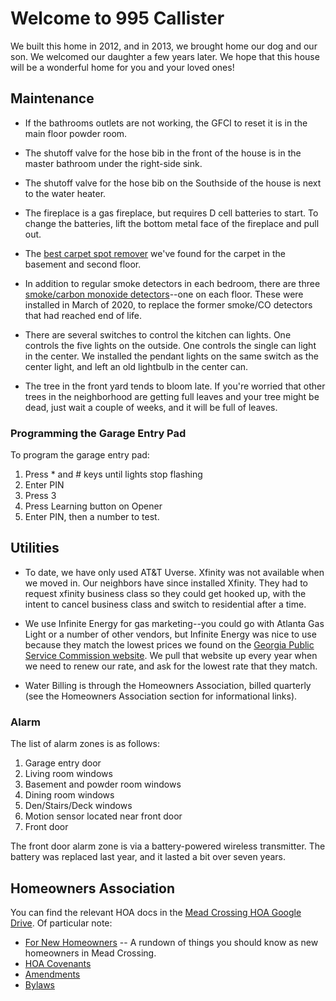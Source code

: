 # Welcome to 995 Callister

We built this home in 2012, and in 2013, we brought home our dog and
our son. We welcomed our daughter a few years later. We hope that this
house will be a wonderful home for you and your loved ones!

## Maintenance

* If the bathrooms outlets are not working, the GFCI to reset it is in
the main floor powder room.

* The shutoff valve for the hose bib in the front of the house is in the
master bathroom under the right-side sink.

* The shutoff valve for the hose bib on the Southside of the house is
next to the water heater.

* The fireplace is a gas fireplace, but requires D cell batteries to
start. To change the batteries, lift the bottom metal face of the
fireplace and pull out.

* The [best carpet spot
remover](https://smile.amazon.com/Folex-Carpet-Spot-Remover-32/dp/B001B0V5GG?sa-no-redirect=1)
we've found for the carpet in the basement and second floor.

* In addition to regular smoke detectors in each bedroom, there are
three [smoke/carbon monoxide
detectors](https://smile.amazon.com/gp/product/B07B8VGHJH/ref=ppx_yo_dt_b_asin_title_o05_s00?ie=UTF8&psc=1)--one
on each floor. These were installed in March of 2020, to replace the
former smoke/CO detectors that had reached end of life.

* There are several switches to control the kitchen can lights. One
controls the five lights on the outside. One controls the single can
light in the center. We installed the pendant lights on the same
switch as the center light, and left an old lightbulb in the center
can.

* The tree in the front yard tends to bloom late. If you're worried
that other trees in the neighborhood are getting full leaves and your
tree might be dead, just wait a couple of weeks, and it will be full
of leaves.

### Programming the Garage Entry Pad

To program the garage entry pad:
1. Press * and # keys until lights stop flashing
2. Enter PIN
3. Press 3
4. Press Learning button on Opener
5. Enter PIN, then a number to test.

## Utilities

* To date, we have only used AT&T Uverse. Xfinity was not available when
we moved in. Our neighbors have since installed Xfinity. They had to
request xfinity business class so they could get hooked up, with the
intent to cancel business class and switch to residential after a
time.

* We use Infinite Energy for gas marketing--you could go with Atlanta
Gas Light or a number of other vendors, but Infinite Energy was nice
to use because they match the lowest prices we found on the [Georgia
Public Service Commission
website](https://psc.ga.gov/utilities/natural-gas/marketers-pricing-index/). We
pull that website up every year when we need to renew our rate, and
ask for the lowest rate that they match.

* Water Billing is through the Homeowners Association, billed quarterly (see the Homeowners Association section for informational links).

### Alarm

The list of alarm zones is as follows:

1. Garage entry door
2. Living room windows
3. Basement and powder room windows
4. Dining room windows
5. Den/Stairs/Deck windows
6. Motion sensor located near front door
7. Front door

The front door alarm zone is via a battery-powered wireless transmitter. The battery was replaced last year, and it lasted a bit over seven years.

## Homeowners Association

You can find the relevant HOA docs in the [Mead Crossing HOA Google Drive](https://drive.google.com/drive/folders/0B2RBs6e3zGfmNU5rV0FGTGlPdEU?usp=sharing). Of particular note:

* [For New Homeowners](https://docs.google.com/document/d/1N4WAJtai1C2edoCfiRUwJBc-UL6cjAaIFkOywHh4d1k/edit?usp=sharing) -- A rundown of things you should know as new homeowners in Mead Crossing.
* [HOA Covenants](https://drive.google.com/file/d/0B2RBs6e3zGfmald3MlVKbk1CSjA/view?usp=sharing)
* [Amendments](https://drive.google.com/file/d/0B2RBs6e3zGfmWGktQm4wOHRhMU0/view?usp=sharing)
* [Bylaws](https://drive.google.com/file/d/0B2RBs6e3zGfmRnMxSTFDYjlRR3M/view?usp=sharing)

